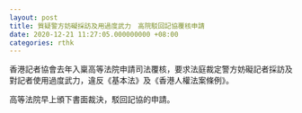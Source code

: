 ```yaml
---
layout: post
title: 質疑警方妨礙採訪及用過度武力　高院駁回記協覆核申請
date: 2020-12-21 11:27:05.000000000 +08:00
categories: rthk
---
```


香港記者協會去年入稟高等法院申請司法覆核，要求法庭裁定警方妨礙記者採訪及對記者使用過度武力，違反《基本法》及《香港人權法案條例》。

高等法院早上頒下書面裁決，駁回記協的申請。

